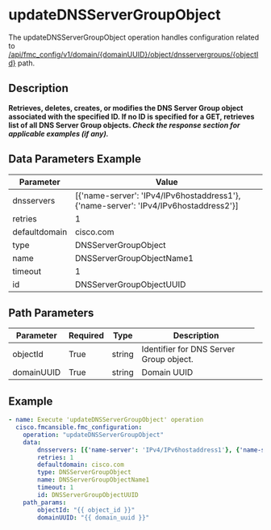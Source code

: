 # updateDNSServerGroupObject

The updateDNSServerGroupObject operation handles configuration related to [/api/fmc_config/v1/domain/{domainUUID}/object/dnsservergroups/{objectId}](/paths//api/fmc_config/v1/domain/{domain_uuid}/object/dnsservergroups/{object_id}.md) path.&nbsp;
## Description
**Retrieves, deletes, creates, or modifies the DNS Server Group object associated with the specified ID. If no ID is specified for a GET, retrieves list of all DNS Server Group objects. _Check the response section for applicable examples (if any)._**

## Data Parameters Example
| Parameter | Value |
| --------- | -------- |
| dnsservers | [{'name-server': 'IPv4/IPv6hostaddress1'}, {'name-server': 'IPv4/IPv6hostaddress2'}] |
| retries | 1 |
| defaultdomain | cisco.com |
| type | DNSServerGroupObject |
| name | DNSServerGroupObjectName1 |
| timeout | 1 |
| id | DNSServerGroupObjectUUID |

## Path Parameters
| Parameter | Required | Type | Description |
| --------- | -------- | ---- | ----------- |
| objectId | True | string <td colspan=3> Identifier for DNS Server Group object. |
| domainUUID | True | string <td colspan=3> Domain UUID |

## Example
```yaml
- name: Execute 'updateDNSServerGroupObject' operation
  cisco.fmcansible.fmc_configuration:
    operation: "updateDNSServerGroupObject"
    data:
        dnsservers: [{'name-server': 'IPv4/IPv6hostaddress1'}, {'name-server': 'IPv4/IPv6hostaddress2'}]
        retries: 1
        defaultdomain: cisco.com
        type: DNSServerGroupObject
        name: DNSServerGroupObjectName1
        timeout: 1
        id: DNSServerGroupObjectUUID
    path_params:
        objectId: "{{ object_id }}"
        domainUUID: "{{ domain_uuid }}"

```